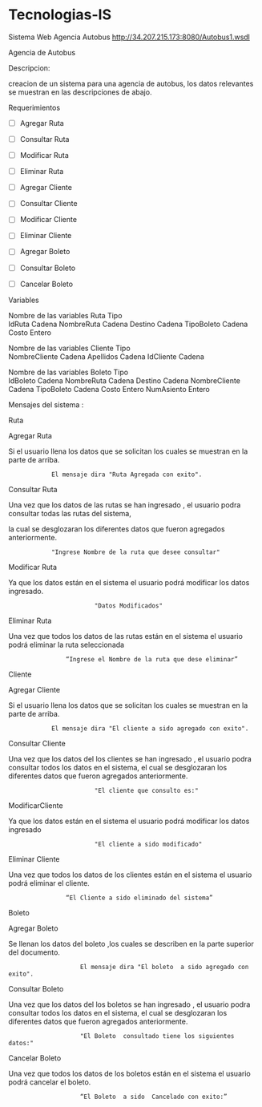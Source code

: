 # Tecnologias-IS
Sistema Web Agencia Autobus  http://34.207.215.173:8080/Autobus1.wsdl



Agencia de Autobus



Descripcion:

creacion de un sistema para una agencia de autobus, los datos relevantes se muestran en las descripciones de abajo.

Requerimientos

- [ ] Agregar Ruta				
- [ ] Consultar Ruta                
- [ ] Modificar Ruta                  
- [ ] Eliminar Ruta                  

- [ ] Agregar Cliente                   
- [ ] Consultar Cliente             
- [ ] Modificar Cliente                
- [ ] Eliminar Cliente

- [ ] Agregar Boleto
- [ ] Consultar Boleto
- [ ] Cancelar Boleto                 



Variables

  Nombre de las variables Ruta	Tipo  
  IdRuta                      	Cadena
  NombreRuta                  	Cadena
  Destino                     	Cadena
  TipoBoleto                  	Cadena
  Costo                       	Entero



  Nombre de las variables Cliente	Tipo  
  NombreCliente                  	Cadena
  Apellidos                      	Cadena
  IdCliente                      	Cadena



  Nombre de las variables Boleto	Tipo  
  IdBoleto                      	Cadena
  NombreRuta                    	Cadena
  Destino                       	Cadena
  NombreCliente                 	Cadena
  TipoBoleto                    	Cadena
  Costo                         	Entero
  NumAsiento                    	Entero



Mensajes del sistema :

Ruta



Agregar Ruta

Si  el usuario llena los datos que se solicitan  los cuales se muestran en la parte de arriba.

				El mensaje dira "Ruta Agregada con exito".

Consultar Ruta

Una vez que los datos de las rutas se han ingresado , el usuario podra consultar todas las rutas del sistema,

la cual se desglozaran los diferentes datos que fueron agregados anteriormente.

				"Ingrese Nombre de la ruta que desee consultar"

Modificar Ruta

Ya que los datos están en el sistema el usuario podrá modificar los datos ingresado.

							"Datos Modificados"

Eliminar Ruta

Una vez que todos los datos de las rutas están en el sistema el usuario podrá eliminar la ruta seleccionada 				

					“Ingrese el Nombre de la ruta que dese eliminar”





Cliente

Agregar Cliente

Si  el usuario llena los datos que se solicitan  los cuales se muestran en la parte de arriba.

				El mensaje dira "El cliente a sido agregado con exito".

Consultar Cliente

Una vez que los datos del los clientes se han ingresado , el usuario podra consultar todos los datos en el  sistema, el  cual se desglozaran los diferentes datos que fueron agregados anteriormente.

							"El cliente que consulto es:"

ModificarCliente

Ya que los datos están en el sistema el usuario podrá modificar los datos ingresado

							"El cliente a sido modificado"

Eliminar Cliente

Una vez que todos los datos de los clientes están en el sistema el usuario podrá eliminar el cliente.												

					“El Cliente a sido eliminado del sistema”





Boleto

Agregar Boleto

Se llenan los datos del boleto ,los cuales se describen en la parte superior  del documento.

						El mensaje dira "El boleto  a sido agregado con exito".

Consultar Boleto

Una vez que los datos del los boletos  se han ingresado , el usuario podra consultar todos los datos en el  sistema, el  cual se desglozaran los diferentes datos que fueron agregados anteriormente.

						"El Boleto  consultado tiene los siguientes datos:"

Cancelar Boleto

Una vez que todos los datos de los boletos están en el sistema el usuario podrá cancelar  el boleto.												

						“El Boleto  a sido  Cancelado con exito:”




